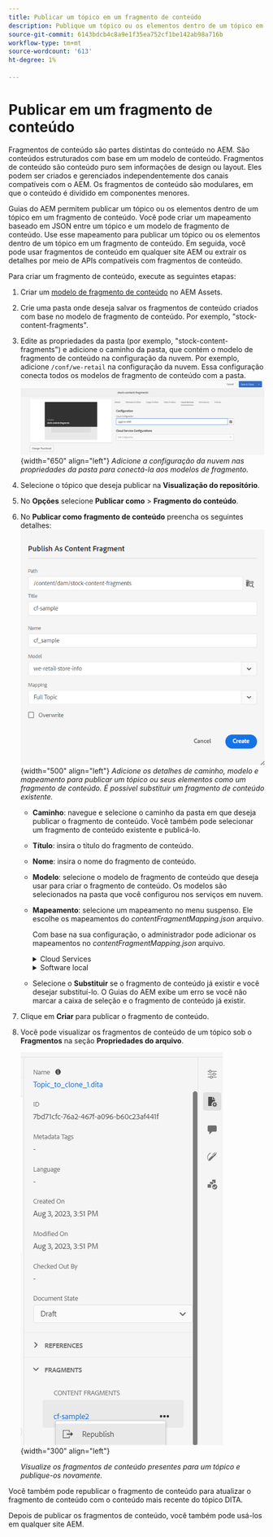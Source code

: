 ```yaml
---
title: Publicar um tópico em um fragmento de conteúdo
description: Publique um tópico ou os elementos dentro de um tópico em um fragmento de conteúdo nos Guias do AEM.  Saiba como visualizar os fragmentos de conteúdo presentes em um tópico e republicá-los.
source-git-commit: 6143bdcb4c8a9e1f35ea752cf1be142ab98a716b
workflow-type: tm+mt
source-wordcount: '613'
ht-degree: 1%

---
```



# Publicar em um fragmento de conteúdo

Fragmentos de conteúdo são partes distintas do conteúdo no AEM. São conteúdos estruturados com base em um modelo de conteúdo. Fragmentos de conteúdo são conteúdo puro sem informações de design ou layout. Eles podem ser criados e gerenciados independentemente dos canais compatíveis com o AEM. Os fragmentos de conteúdo são modulares, em que o conteúdo é dividido em componentes menores.

Guias do AEM permitem publicar um tópico ou os elementos dentro de um tópico em um fragmento de conteúdo. Você pode criar um mapeamento baseado em JSON entre um tópico e um modelo de fragmento de conteúdo. Use esse mapeamento para publicar um tópico ou os elementos dentro de um tópico em um fragmento de conteúdo. Em seguida, você pode usar fragmentos de conteúdo em qualquer site AEM ou extrair os detalhes por meio de APIs compatíveis com fragmentos de conteúdo.


Para criar um fragmento de conteúdo, execute as seguintes etapas:

1. Criar um [modelo de fragmento de conteúdo](https://experienceleague.adobe.com/docs/experience-manager-65/assets/content-fragments/content-fragments-models.html?lang=pt-BR) no AEM Assets.
1. Crie uma pasta onde deseja salvar os fragmentos de conteúdo criados com base no modelo de fragmento de conteúdo. Por exemplo, &quot;stock-content-fragments&quot;.
1. Edite as propriedades da pasta (por exemplo, &quot;stock-content-fragments&quot;) e adicione o caminho da pasta, que contém o modelo de fragmento de conteúdo na configuração da nuvem.
Por exemplo, adicione `/conf/we-retail` na configuração da nuvem. Essa configuração conecta todos os modelos de fragmento de conteúdo com a pasta.\
   ![adicionar detalhes de configuração da nuvem nas propriedades da pasta](images/fragment-folder-cloud-configuration.png){width="650" align="left"}
   *Adicione a configuração da nuvem nas propriedades da pasta para conectá-la aos modelos de fragmento.*
1. Selecione o tópico que deseja publicar na **Visualização do repositório**.
1. No **Opções** selecione **Publicar como** > **Fragmento do conteúdo**.
1. No **Publicar como fragmento de conteúdo** preencha os seguintes detalhes:
   ![Adicionar o modelo de fragmento e os detalhes de mapeamento na caixa de diálogo Publicar como fragmento de conteúdo](images/content-fragment-publish.png){width="500" align="left"}
   *Adicione os detalhes de caminho, modelo e mapeamento para publicar um tópico ou seus elementos como um fragmento de conteúdo. É possível substituir um fragmento de conteúdo existente.*

   * **Caminho**: navegue e selecione o caminho da pasta em que deseja publicar o fragmento de conteúdo. Você também pode selecionar um fragmento de conteúdo existente e publicá-lo.
   * **Título**: insira o título do fragmento de conteúdo.
   * **Nome**: insira o nome do fragmento de conteúdo.
   * **Modelo**: selecione o modelo de fragmento de conteúdo que deseja usar para criar o fragmento de conteúdo. Os modelos são selecionados na pasta que você configurou nos serviços em nuvem.
   * **Mapeamento**: selecione um mapeamento no menu suspenso. Ele escolhe os mapeamentos do *contentFragmentMapping.json* arquivo.



     Com base na sua configuração, o administrador pode adicionar os mapeamentos no *contentFragmentMapping.json* arquivo.

     <details>
        <summary>Cloud Services</summary>

     Saiba como [criar um mapeamento entre um tópico e um fragmento de conteúdo](../cs-install-guide/conf-content-fragment-mapping-cs.md) no Guia de instalação e configuração do Cloud Service.
     </details>

     <details>
        <summary> Software local</summary>

     Saiba como [criar um mapeamento entre um tópico e um fragmento de conteúdo](../install-guide/conf-content-fragment-mapping.md) no Guia de instalação e configuração no local.

     </details>
   * Selecione o **Substituir** se o fragmento de conteúdo já existir e você desejar substituí-lo. O Guias do AEM exibe um erro se você não marcar a caixa de seleção e o fragmento de conteúdo já existir.
1. Clique em **Criar** para publicar o fragmento de conteúdo.
1. Você pode visualizar os fragmentos de conteúdo de um tópico sob o **Fragmentos** na seção **Propriedades do arquivo**.

   ![Exibir os fragmentos de conteúdo de um tópico](images/topic-content-fragments.png){width="300" align="left"}

   *Visualize os fragmentos de conteúdo presentes para um tópico e publique-os novamente.*

Você também pode republicar o fragmento de conteúdo para atualizar o fragmento de conteúdo com o conteúdo mais recente do tópico DITA.



Depois de publicar os fragmentos de conteúdo, você também pode usá-los em qualquer site AEM.

